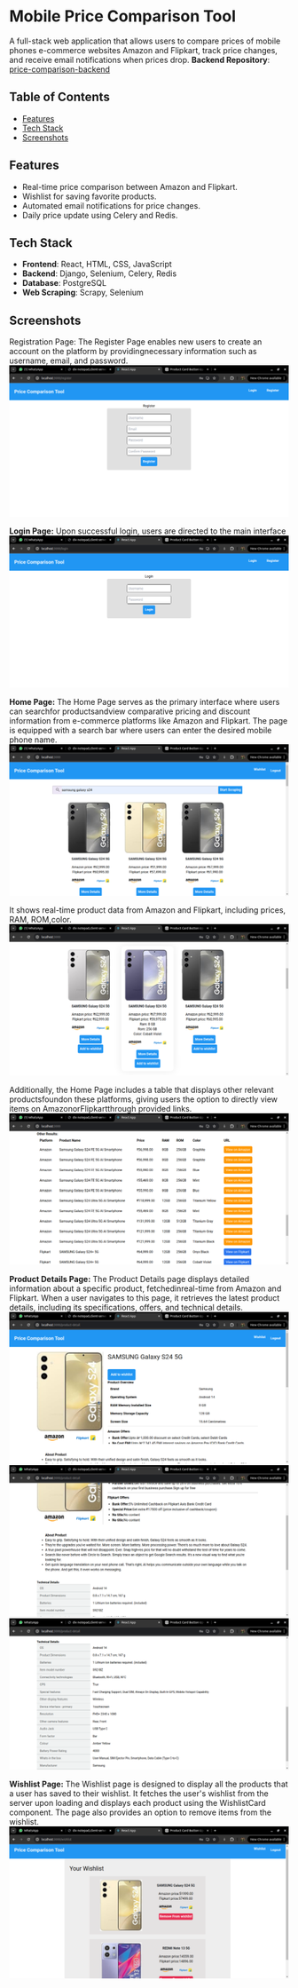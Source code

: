 # Mobile Price Comparison Tool

A full-stack web application that allows users to compare prices of mobile phones e-commerce websites Amazon and Flipkart, track price changes, and receive email notifications when prices drop.
**Backend Repository**: [price-comparison-backend](https://github.com/JeevanRaj22/price_comparison_backend.git)

## Table of Contents
- [Features](#features)
- [Tech Stack](#tech-stack)
- [Screenshots](#screenshots)

## Features
- Real-time price comparison between Amazon and Flipkart.
- Wishlist for saving favorite products.
- Automated email notifications for price changes.
- Daily price update using Celery and Redis.

## Tech Stack
- **Frontend**: React, HTML, CSS, JavaScript
- **Backend**: Django, Selenium, Celery, Redis
- **Database**: PostgreSQL
- **Web Scraping**: Scrapy, Selenium

## Screenshots
Registration Page:
The Register Page enables new users to create an account on the platform by providingnecessary information such as username, email, and password.
![registration page](Screenshots/register.png)

**Login Page:**
Upon successful login, users are directed to the main interface
![login page](Screenshots/login.png)

**Home Page:**
The Home Page serves as the primary interface where users can searchfor productsandview comparative pricing and discount information from e-commerce platforms like Amazon and Flipkart. The page is equipped with a search bar where users can enter the desired mobile phone name.
![Home page1](Screenshots/search1.png)

It shows real-time product data from Amazon and Flipkart, including prices, RAM, ROM,color.
![Home page2](Screenshots/search2.png)

Additionally, the Home Page includes a table that displays other relevant productsfoundon these platforms, giving users the option to directly view items on AmazonorFlipkartthrough provided links.
![Home page3](Screenshots/search3.png)

**Product Details Page:**
The Product Details page displays detailed information about a specific product, fetchedinreal-time from Amazon and Flipkart. When a user navigates to this page, it retrieves the latest product details, including its specifications, offers, and technical details.
![details page1](Screenshots/details1.png)
![details page2](Screenshots/details2.png)
![details page3](Screenshots/details3.png)

**Wishlist Page:**
The Wishlist page is designed to display all the products that a user has saved to their wishlist. It fetches the user's wishlist from the server upon loading and displays each product using the WishlistCard component. The page also provides an option to remove items from the wishlist.
![wishlist page](Screenshots/wishlist.png)
